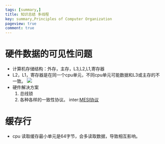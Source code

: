 ```yaml
---
tags: [summary,]
title: 知识总结 多线程
key: summary,Principles of Computer Organization
pageview: true
comment: true
---
```

# 硬件数据的可见性问题
+ 计算机存储结构：外存，主存，L3,L2,L1,寄存器
+ L2，L1，寄存器是在同一个cpu单元，不同cpu单元可能数据和L3或主存的不一致。
![](https://cdn.jsdelivr.net/gh/logosty/picture/img/1606210144283-1606210144251.png)
+ 硬件解决方案
    1. 总线锁
    2. 各种各样的一致性协议。 inter:[MESI协议](https://zh.wikipedia.org/wiki/MESI%E5%8D%8F%E8%AE%AE)

# 缓存行
+ cpu 读取缓存最小单元是64字节，会多读取数据，导致相互影响。